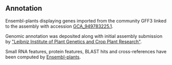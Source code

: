 **Annotation**
----------

Ensembl-plants displaying genes imported from the community GFF3 linked to the assembly with accession [GCA\_949783225.1](http://www.ebi.ac.uk/ena/data/view/GCA_949783225.1).

Genomic annotation was deposited along with initial assembly submission by ["Leibniz Institute of Plant Genetics and Crop Plant Research"](https://www.ipk-gatersleben.de/en/).

Small RNA features, protein features, BLAST hits and cross-references have been
computed by [Ensembl-plants](https://plants.ensembl.org/info/genome/annotation/index.html).
